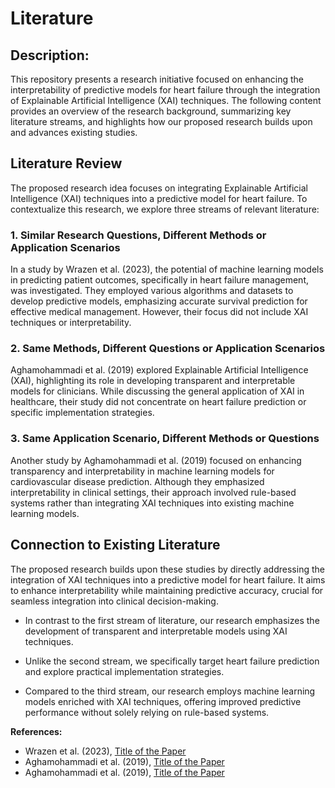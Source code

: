 # Literature

## Description:

This repository presents a research initiative focused on enhancing the interpretability of predictive models for heart failure through the integration of Explainable Artificial Intelligence (XAI) techniques. The following content provides an overview of the research background, summarizing key literature streams, and highlights how our proposed research builds upon and advances existing studies.

## Literature Review

The proposed research idea focuses on integrating Explainable Artificial Intelligence (XAI) techniques into a predictive model for heart failure. To contextualize this research, we explore three streams of relevant literature:

### 1. Similar Research Questions, Different Methods or Application Scenarios

In a study by Wrazen et al. (2023), the potential of machine learning models in predicting patient outcomes, specifically in heart failure management, was investigated. They employed various algorithms and datasets to develop predictive models, emphasizing accurate survival prediction for effective medical management. However, their focus did not include XAI techniques or interpretability.

### 2. Same Methods, Different Questions or Application Scenarios

Aghamohammadi et al. (2019) explored Explainable Artificial Intelligence (XAI), highlighting its role in developing transparent and interpretable models for clinicians. While discussing the general application of XAI in healthcare, their study did not concentrate on heart failure prediction or specific implementation strategies.

### 3. Same Application Scenario, Different Methods or Questions

Another study by Aghamohammadi et al. (2019) focused on enhancing transparency and interpretability in machine learning models for cardiovascular disease prediction. Although they emphasized interpretability in clinical settings, their approach involved rule-based systems rather than integrating XAI techniques into existing machine learning models.

## Connection to Existing Literature

The proposed research builds upon these studies by directly addressing the integration of XAI techniques into a predictive model for heart failure. It aims to enhance interpretability while maintaining predictive accuracy, crucial for seamless integration into clinical decision-making.

- In contrast to the first stream of literature, our research emphasizes the development of transparent and interpretable models using XAI techniques.
  
- Unlike the second stream, we specifically target heart failure prediction and explore practical implementation strategies.
  
- Compared to the third stream, our research employs machine learning models enriched with XAI techniques, offering improved predictive performance without solely relying on rule-based systems.

**References:**

- Wrazen et al. (2023), [Title of the Paper](link_to_the_paper)
- Aghamohammadi et al. (2019), [Title of the Paper](link_to_the_paper)
- Aghamohammadi et al. (2019), [Title of the Paper](link_to_the_paper)
